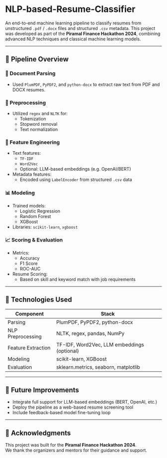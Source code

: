 # NLP-based-Resume-Classifier

An end-to-end machine learning pipeline to classify resumes from unstructured `.pdf` / `.docx` files and structured `.csv` metadata. This project was developed as part of the **Piramal Finance Hackathon 2024**, combining advanced NLP techniques and classical machine learning models.

---

## 🚀 Pipeline Overview

### 📄 Document Parsing
- Used `PlumPDF`, `PyPDF2`, and `python-docx` to extract raw text from PDF and DOCX resumes.

### 🧹 Preprocessing
- Utilized `regex` and `NLTK` for:
  - Tokenization  
  - Stopword removal  
  - Text normalization

### 🧠 Feature Engineering
- Text features:
  - `TF-IDF`  
  - `Word2Vec`  
  - Optional: LLM-based embeddings (e.g. OpenAI/BERT)
- Metadata features:
  - Encoded using `LabelEncoder` from structured `.csv` data

### 📊 Modeling
- Trained models:
  - Logistic Regression  
  - Random Forest  
  - XGBoost  
- Libraries: `scikit-learn`, `xgboost`

### 📈 Scoring & Evaluation
- Metrics:
  - Accuracy  
  - F1 Score  
  - ROC-AUC  
- Resume Scoring:
  - Based on skill and keyword match with job requirements

---

## 🧾 Technologies Used

| Component            | Stack                                      |
|----------------------|--------------------------------------------|
| Parsing              | PlumPDF, PyPDF2, python-docx               |
| NLP Preprocessing    | NLTK, regex, pandas, NumPy                 |
| Feature Extraction   | TF-IDF, Word2Vec, LLM embeddings (optional)|
| Modeling             | scikit-learn, XGBoost                      |
| Evaluation           | sklearn.metrics, seaborn, matplotlib       |

---

## 📌 Future Improvements
- Integrate full support for LLM-based embeddings (BERT, OpenAI, etc.)
- Deploy the pipeline as a web-based resume screening tool
- Include feedback-based model fine-tuning loop

---

## 📣 Acknowledgments
This project was built for the **Piramal Finance Hackathon 2024**.  
We thank the organizers and mentors for their guidance and support.
